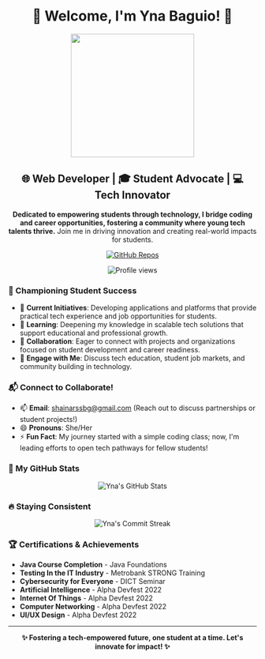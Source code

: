 <h1 align="center">🌟 Welcome, I'm Yna Baguio! 🌟</h1>

<p align="center">
  <img src="https://media.giphy.com/media/H1jSPXCJmo8AZi3gdP/giphy.gif" width="250">
</p>

<h2 align="center">🌐 Web Developer | 🎓 Student Advocate | 💻 Tech Innovator</h2>

<p align="center">
  <b>Dedicated to empowering students through technology, I bridge coding and career opportunities, fostering a community where young tech talents thrive.</b> Join me in driving innovation and creating real-world impacts for students.
</p>

<p align="center">
  <a href="https://github.com/shainabaguio?tab=repositories">
    <img src="https://img.shields.io/badge/Explore_my_Work-ff69b4?style=for-the-badge&logo=github&logoColor=white" alt="GitHub Repos">
  </a>
</p>

<p align="center">
  <img src="https://komarev.com/ghpvc/?username=shainabaguio&style=flat-square&color=brightgreen" alt="Profile views">
</p>

### 🎢 Championing Student Success
- 🔭 **Current Initiatives**: Developing applications and platforms that provide practical tech experience and job opportunities for students.
- 🌱 **Learning**: Deepening my knowledge in scalable tech solutions that support educational and professional growth.
- 🤝 **Collaboration**: Eager to connect with projects and organizations focused on student development and career readiness.
- 💬 **Engage with Me**: Discuss tech education, student job markets, and community building in technology.

### 📬 Connect to Collaborate!
- 📫 **Email**: shainarssbg@gmail.com (Reach out to discuss partnerships or student projects!)
- 😄 **Pronouns**: She/Her
- ⚡ **Fun Fact**: My journey started with a simple coding class; now, I'm leading efforts to open tech pathways for fellow students!

### 🚀 My GitHub Stats
<p align="center">
  <img src="https://github-readme-stats.vercel.app/api?username=shainabaguio&show_icons=true&theme=vision-friendly-dark&count_private=true" alt="Yna's GitHub Stats">
</p>

### 🔥 Staying Consistent
<p align="center">
  <img src="https://github-readme-streak-stats.herokuapp.com/?user=shainabaguio&theme=neon-dark" alt="Yna's Commit Streak">
</p>

### 🏆 Certifications & Achievements

- **Java Course Completion** - Java Foundations
- **Testing In the IT Industry** - Metrobank STRONG Training
- **Cybersecurity for Everyone** - DICT Seminar
- **Artificial Intelligence** - Alpha Devfest 2022
- **Internet Of Things** - Alpha Devfest 2022
- **Computer Networking** - Alpha Devfest 2022
- **UI/UX Design** - Alpha Devfest 2022

---

<p align="center">
  <b>✨ Fostering a tech-empowered future, one student at a time. Let's innovate for impact! ✨</b>
</p>
